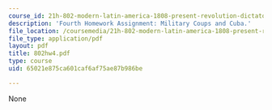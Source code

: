 ```yaml
---
course_id: 21h-802-modern-latin-america-1808-present-revolution-dictatorship-democracy-spring-2005
description: 'Fourth Homework Assignment: Military Coups and Cuba.'
file_location: /coursemedia/21h-802-modern-latin-america-1808-present-revolution-dictatorship-democracy-spring-2005/65021e875ca601caf6af75ae87b986be_802hw4.pdf
file_type: application/pdf
layout: pdf
title: 802hw4.pdf
type: course
uid: 65021e875ca601caf6af75ae87b986be

---
```

None